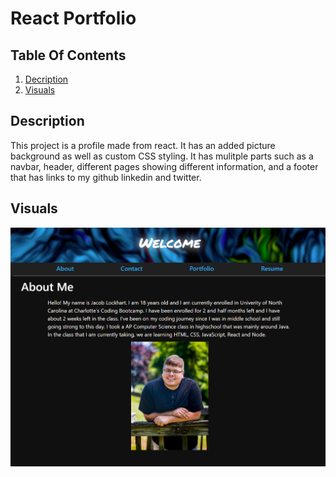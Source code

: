 # React Portfolio

## Table Of Contents
1. [Decription](#description)
2. [Visuals](#visuals)
## Description
  This project is a profile made from react. It has an added picture background as well as custom CSS styling. It has mulitple parts such as a navbar, header, different pages showing different information, and a footer that has links to my github linkedin and twitter.

## Visuals

![Screenshot of about me](./readMe_Photo/readMePicture.png)